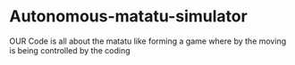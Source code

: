 # Autonomous-matatu-simulator
OUR Code is all about the matatu like forming a game where by the moving is being controlled by the coding
